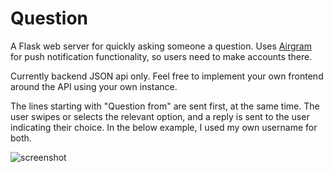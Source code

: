 Question
========

A Flask web server for quickly asking someone a question. Uses [Airgram](http://www.airgramapp.com) for push notification functionality, so users need to make accounts there.

Currently backend JSON api only. Feel free to implement your own frontend around the API using your own instance.

The lines starting with "Question from" are sent first, at the same time. The user swipes or selects the relevant option, and a reply is sent to the user indicating their choice. In the below example, I used my own username for both.

![screenshot](http://i.imgur.com/MXTWZY8.png)
